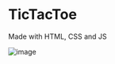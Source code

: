 # TicTacToe

Made with HTML, CSS and JS

![image](https://user-images.githubusercontent.com/78767631/124128019-bd1e8700-da52-11eb-8b0b-447958ac9230.png)
